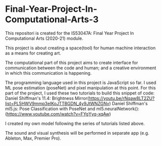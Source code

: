 # Final-Year-Project-In-Computational-Arts-3
This repositori is created for the IS53047A: Final Year Project In Computational Arts (2020-21) module.

This project is about creating a space(tool) for human machine interaction as a means for creating art.

The computational part of this project aims to create interface for communication between the code and human;
and a creative environment in which this communication is happening.

The programming language used in this project is JavaScript so far. 
I used ML pose estimation (poseNet) and pixel manipulation at this point.
For this part of the project, I used these two tutorials to build this snippet of code:
Daniel Shiffman's 11.4: Brightness Mirror(https://youtu.be/rNqaw8LT2ZU?list=PL5HWV9mmp3eIKoJTTBGDN_4y9JtWNZGNv)
Daniel Shiffman's  ml5.js: Pose Classification with PoseNet and ml5.neuralNetwork(): (https://www.youtube.com/watch?v=FYgYyq-xqAw)

I created my own model following the series of tutorials listed above. 

The sound and visual synthesis will be performed in separate app (e.g. Ableton, Max, Premier Pro).
